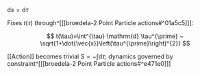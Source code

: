 $\mathrm{d}s=\mathrm{d}\tau$

Fixes $t(\tau)$ through^[[[broedela-2 Point Particle actions#^01a5c5]]]:

$$
t(\tau)=\int^{\tau} \mathrm{d} \tau^{\prime} ~ \sqrt{1+\dot{\vec{x}}\left(\tau^{\prime}\right)^{2}}
$$

[[Action]] becomes trivial $S =-\int \mathrm{d}\tau$; dynamics governed by constraint^[[[broedela-2 Point Particle actions#^e471e0]]]